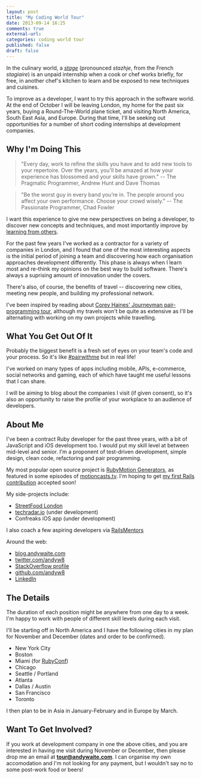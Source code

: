 ```yaml
---
layout: post
title: "My Coding World Tour"
date: 2013-09-14 16:25
comments: true
external-url:
categories: coding world tour
published: false
draft: false
---
```

In the culinary world, a [*stage*](http://en.wikipedia.org/wiki/Stage_%28cooking%29) (pronounced *stazhje*, from the French *stagiaire*) is an unpaid internship when a cook or chef works briefly, for free, in another chef's kitchen to learn and be exposed to new techniques and cuisines.

To improve as a developer, I want to try this approach in the software world. At the end of October I will be leaving London, my home for the past six years, buying a Round-The-World plane ticket, and visiting North America, South East Asia, and Europe. During that time, I'll be seeking out opportunities for a number of short coding internships at development companies.

## Why I'm Doing This

> "Every day, work to refine the skills you have and to add new tools to your repertoire. Over the years, you'll be amazed at how your experience has blossomed and your skills have grown." -- The Pragmatic Programmer, Andrew Hunt and Dave Thomas

> "Be the worst guy in every band you’re in. The people around you affect your own performance. Choose your crowd wisely." -- The Passionate Programmer, Chad Fowler

I want this experience to give me new perspectives on being a developer, to discover new concepts and techniques, and most importantly improve by [learning from others](http://codeulate.com/2013/08/how-to-improve-as-a-programmer).

For the past few years I've worked as a contractor for a variety of companies in London, and I found that one of the most interesting aspects is the initial period of joining a team and discovering how each organisation approaches development differently. This phase is always when I learn most and re-think my opinions on the best way to build software. There's always a suprising amount of innovation under the covers.

There's also, of course, the benefits of travel -- discovering new cities, meeting new people, and building my professional network.

I've been inspired by reading about [Corey Haines' Journeyman pair-programming tour](http://programmingtour.blogspot.com), although my travels won't be quite as extensive as I'll be alternating with working on my own projects while travelling.

## What You Get Out Of It

Probably the biggest benefit is a fresh set of eyes on your team's code and your process. So it's like [#pairwithme](http://www.pairprogramwith.me/) but in real life!

I've worked on many types of apps including mobile, APIs, e-commerce, social networks and gaming, each of which have taught me useful lessons that I can share.

I will be aiming to blog about the companies I visit (if given consent), so it's also an opportunity to raise the profile of your workplace to an audience of developers.

## About Me

I've been a contract Ruby developer for the past three years, with a bit of JavaScript and iOS development too. I would put my skill level at between mid-level and senior. I'm a proponent of test-driven development, simple design, clean code, refactoring and pair programming.

My most popular open source project is [RubyMotion Generators](https://github.com/andyw8/rubymotion_generators), as featured in some episodes of [motioncasts.tv](http://motioncasts.tv/). I'm hoping to get [my first Rails contribution](https://github.com/rails/rails/pull/10471) accepted soon!

My side-projects include:

* [StreetFood London](https://itunes.apple.com/gb/app/streetfood-london/id589405547?mt=8)
* [techradar.io](http://techradar.io) (under development)
* Confreaks iOS app (under development)

I also coach a few aspiring developers via [RailsMentors](http://www.railsmentors.org)

Around the web:

* [blog.andywaite.com](http://blog.andywaite.com)
* [twitter.com/andyw8](http://twitter.com/andyw8)
* [StackOverflow profile](http://stackoverflow.com/users/119822/andy-waite)
* [github.com/andyw8](http://github.com/andyw8)
* [LinkedIn](http://linkedin.andywaite.com)

## The Details

The duration of each position might be anywhere from one day to a week. I'm happy to work with people of different skill levels during each visit.

I'll be starting off in North America and I have the following cities in my plan for November and December (dates and order to be confirmed).

* New York City
* Boston
* Miami (for [RubyConf](http://rubyconf.org/))
* Chicago
* Seattle / Portland
* Atlanta
* Dallas / Austin
* San Francisco
* Toronto

I then plan to be in Asia in January-February and in Europe by March.

## Want To Get Involved?

If you work at development company in one the above cities, and you are interested in having me visit during November or December, then please drop me an email at **<tour@andywaite.com>**. I can organise my own accomodation and I'm not looking for any payment, but I wouldn't say no to some post-work food or beers!
